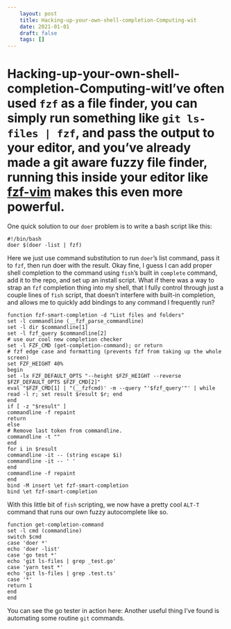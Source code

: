 ```yaml
---
 	layout: post
 	title: Hacking-up-your-own-shell-completion-Computing-wit
 	date: 2021-01-01
 	draft: false
 	tags: []
---
```


# Hacking-up-your-own-shell-completion-Computing-witI’ve often used `fzf` as a file finder, you can simply run something like `git ls-files | fzf`, and pass the output to your editor, and you’ve already made a git aware fuzzy file finder, running this inside your editor like [fzf-vim](https://github.com/junegunn/fzf.vim) makes this even more powerful.
One quick solution to our `doer` problem is to write a bash script like this:
```
#!/bin/bash
doer $(doer -list | fzf)
```
Here we just use command substitution to run `doer`’s list command, pass it to `fzf`, then run doer with the result.
Okay fine, I guess I can add proper shell completion to the command using `fish`’s built in `complete` command, add it to the repo, and set up an install script.
What if there was a way to strap an `fzf` completion thing into my shell, that I fully control through just a couple lines of `fish` script, that doesn’t interfere with built-in completion, and allows me to quickly add bindings to any command I frequently run?
```
function fzf-smart-completion -d "List files and folders"
set -l commandline (__fzf_parse_commandline)
set -l dir $commandline[1]
set -l fzf_query $commandline[2]
# use our cool new completion checker
set -l FZF_CMD (get-completion-command); or return
# fzf edge case and formatting (prevents fzf from taking up the whole screen)
set FZF_HEIGHT 40%
begin
set -lx FZF_DEFAULT_OPTS "--height $FZF_HEIGHT --reverse $FZF_DEFAULT_OPTS $FZF_CMD[2]"
eval "$FZF_CMD[1] | "(__fzfcmd)' -m --query "'$fzf_query'"' | while read -l r; set result $result $r; end
end
if [ -z "$result" ]
commandline -f repaint
return
else
# Remove last token from commandline.
commandline -t ""
end
for i in $result
commandline -it -- (string escape $i)
commandline -it -- ' '
end
commandline -f repaint
end
bind -M insert \et fzf-smart-completion
bind \et fzf-smart-completion
```
With this little bit of `fish` scripting, we now have a pretty cool `ALT-T` command that runs our own fuzzy autocomplete like so.
```
function get-completion-command
set -l cmd (commandline)
switch $cmd
case 'doer *'
echo 'doer -list'
case 'go test *'
echo 'git ls-files | grep _test.go'
case 'yarn test *'
echo 'git ls-files | grep .test.ts'
case '*'
return 1
end
end
```
You can see the go tester in action here:
Another useful thing I’ve found is automating some routine `git` commands.
